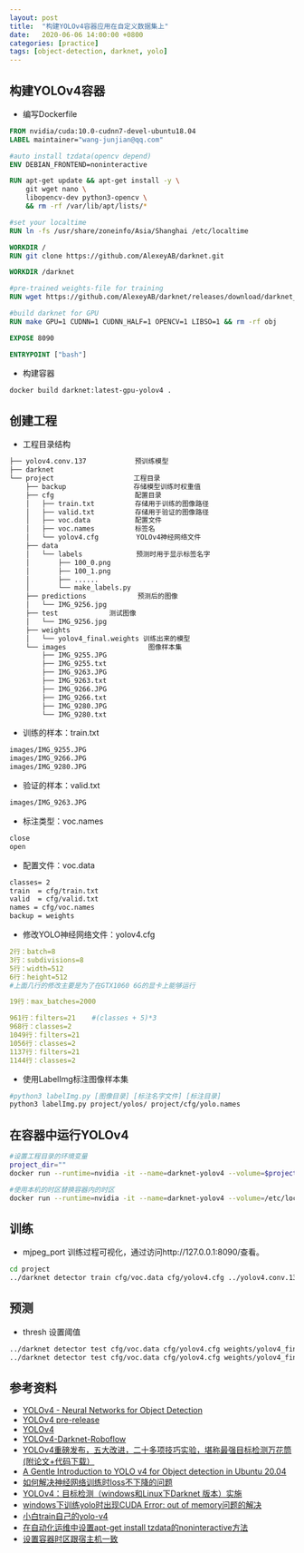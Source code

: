 ```yaml
---
layout: post
title:  "构建YOLOv4容器应用在自定义数据集上"
date:   2020-06-06 14:00:00 +0800
categories: [practice]
tags: [object-detection, darknet, yolo]
---
```


## 构建YOLOv4容器
* 编写Dockerfile

```dockerfile
FROM nvidia/cuda:10.0-cudnn7-devel-ubuntu18.04
LABEL maintainer="wang-junjian@qq.com"

#auto install tzdata(opencv depend)
ENV DEBIAN_FRONTEND=noninteractive

RUN apt-get update && apt-get install -y \
    git wget nano \
    libopencv-dev python3-opencv \
    && rm -rf /var/lib/apt/lists/*

#set your localtime
RUN ln -fs /usr/share/zoneinfo/Asia/Shanghai /etc/localtime

WORKDIR /
RUN git clone https://github.com/AlexeyAB/darknet.git

WORKDIR /darknet

#pre-trained weights-file for training
RUN wget https://github.com/AlexeyAB/darknet/releases/download/darknet_yolo_v3_optimal/yolov4.conv.137

#build darknet for GPU
RUN make GPU=1 CUDNN=1 CUDNN_HALF=1 OPENCV=1 LIBSO=1 && rm -rf obj

EXPOSE 8090

ENTRYPOINT ["bash"]
```

* 构建容器
```bash
docker build darknet:latest-gpu-yolov4 .
```

## 创建工程
* 工程目录结构
```txt
├── yolov4.conv.137　　　　　　  预训练模型
├── darknet
└── project   　　　　　　　　　　工程目录
    ├── backup　　　　　　　　　　存储模型训练时权重值
    ├── cfg　　　　　　　　　　　　配置目录
    │   ├── train.txt　　　　　　存储用于训练的图像路径
    │   ├── valid.txt　　　　　　存储用于验证的图像路径
    │   ├── voc.data　　　　　　 配置文件
    │   ├── voc.names　　　　　　标签名
    │   └── yolov4.cfg　　　　　 YOLOv4神经网络文件
    ├── data
    │   └── labels　　　　　　　　预测时用于显示标签名字
    │       ├── 100_0.png
    │       ├── 100_1.png
    │       ├── ......
    │       └── make_labels.py
    ├── predictions　　　　　　　 预测后的图像
    │   └── IMG_9256.jpg
    ├── test　　　　　　　 测试图像
    │   └── IMG_9256.jpg
    ├── weights
    │   └── yolov4_final.weights 训练出来的模型
    └── images　　　　　　　　　　　  图像样本集
        ├── IMG_9255.JPG
        ├── IMG_9255.txt
        ├── IMG_9263.JPG
        ├── IMG_9263.txt
        ├── IMG_9266.JPG
        ├── IMG_9266.txt
        ├── IMG_9280.JPG
        └── IMG_9280.txt
```

* 训练的样本：train.txt
```txt
images/IMG_9255.JPG
images/IMG_9266.JPG
images/IMG_9280.JPG
```

* 验证的样本：valid.txt
```txt
images/IMG_9263.JPG
```

* 标注类型：voc.names
```txt
close
open
```

* 配置文件：voc.data
```txt
classes= 2
train  = cfg/train.txt
valid  = cfg/valid.txt
names = cfg/voc.names
backup = weights
```

* 修改YOLO神经网络文件：yolov4.cfg

```yaml
2行：batch=8
3行：subdivisions=8
5行：width=512
6行：height=512
#上面几行的修改主要是为了在GTX1060 6G的显卡上能够运行

19行：max_batches=2000

961行：filters=21    #(classes + 5)*3
968行：classes=2
1049行：filters=21
1056行：classes=2
1137行：filters=21
1144行：classes=2
```

* 使用LabelImg标注图像样本集
```bash
#python3 labelImg.py [图像目录] [标注名字文件] [标注目录]
python3 labelImg.py project/yolos/ project/cfg/yolo.names
```

## 在容器中运行YOLOv4
```bash
#设置工程目录的环境变量
project_dir=""
docker run --runtime=nvidia -it --name=darknet-yolov4 --volume=$project_dir:/darknet/project -p 8090:8090 darknet:latest-gpu-yolov4

#使用本机的时区替换容器内的时区
docker run --runtime=nvidia -it --name=darknet-yolov4 --volume=/etc/localtime:/etc/localtime:ro　--volume=$project_dir:/darknet/project -p 8090:8090 darknet:latest-gpu-yolov4
```

## 训练
* mjpeg_port 训练过程可视化，通过访问http://127.0.0.1:8090/查看。
```bash
cd project
../darknet detector train cfg/voc.data cfg/yolov4.cfg ../yolov4.conv.137 -mjpeg_port 8090 -map -dont_show
```

## 预测
* thresh 设置阈值
```bash
../darknet detector test cfg/voc.data cfg/yolov4.cfg weights/yolov4_final.weights test/IMG_9256.JPG
../darknet detector test cfg/voc.data cfg/yolov4.cfg weights/yolov4_final.weights test/IMG_9256.JPG -thresh 0.5
```

## 参考资料
* [YOLOv4 - Neural Networks for Object Detection](https://github.com/AlexeyAB/darknet)
* [YOLOv4 pre-release](https://github.com/AlexeyAB/darknet/releases)
* [YOLOv4](https://medium.com/@jonathan_hui/yolov4-c9901eaa8e61)
* [YOLOv4-Darknet-Roboflow](https://colab.research.google.com/drive/1mzL6WyY9BRx4xX476eQdhKDnd_eixBlG)
* [YOLOv4重磅发布，五大改进，二十多项技巧实验，堪称最强目标检测万花筒(附论文+代码下载）](https://aijishu.com/a/1060000000109128)
* [A Gentle Introduction to YOLO v4 for Object detection in Ubuntu 20.04](https://robocademy.com/2020/05/01/a-gentle-introduction-to-yolo-v4-for-object-detection-in-ubuntu-20-04/)
* [如何解决神经网络训练时loss不下降的问题](https://blog.ailemon.me/2019/02/26/solution-to-loss-doesnt-drop-in-nn-train/)
* [YOLOv4：目标检测（windows和Linux下Darknet 版本）实施](https://www.cnblogs.com/wujianming-110117/p/12940914.html)
* [windows下训练yolo时出现CUDA Error: out of memory问题的解决](https://blog.csdn.net/qq_33485434/article/details/80432054)
* [小白train自己的yolo-v4](https://mc.ai/小白train自己的yolo-v4/)
* [在自动化运维中设置apt-get install tzdata的noninteractive方法](https://blog.csdn.net/taiyangdao/article/details/80512997)
* [设置容器时区跟宿主机一致](https://www.jianshu.com/p/707ae76730ce)
